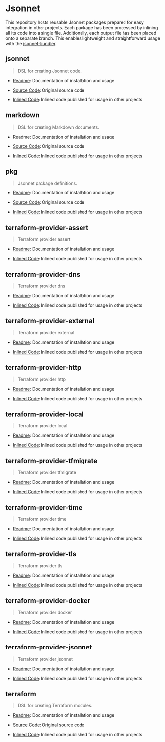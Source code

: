 # Jsonnet

This repository hosts reusable Jsonnet packages prepared for easy integration in other projects.
Each package has been processed by inlining all its code into a single file.
Additionally, each output file has been placed onto a separate branch.
This enables lightweight and straightforward usage with the [jsonnet-bundler](https://github.com/jsonnet-bundler/jsonnet-bundler).
## jsonnet

> DSL for creating Jsonnet code.

- [Readme](jsonnet/README.md): Documentation of installation and usage

- [Source Code](https://github.com/marcbran/jsonnet-plugin-jsonnet): Original source code

- [Inlined Code](https://github.com/marcbran/jsonnet/blob/jsonnet/jsonnet/main.libsonnet): Inlined code published for usage in other projects
## markdown

> DSL for creating Markdown documents.

- [Readme](markdown/README.md): Documentation of installation and usage

- [Source Code](https://github.com/marcbran/jsonnet-plugin-markdown): Original source code

- [Inlined Code](https://github.com/marcbran/jsonnet/blob/markdown/markdown/main.libsonnet): Inlined code published for usage in other projects
## pkg

> Jsonnet package definitions.

- [Readme](pkg/README.md): Documentation of installation and usage

- [Source Code](https://github.com/marcbran/jpoet/tree/main/pkg/pkg/lib): Original source code

- [Inlined Code](https://github.com/marcbran/jsonnet/blob/pkg/pkg/main.libsonnet): Inlined code published for usage in other projects
## terraform-provider-assert

> Terraform provider assert

- [Readme](terraform-provider/registry.terraform.io/hashicorp/assert/README.md): Documentation of installation and usage

- [Inlined Code](https://github.com/marcbran/jsonnet/blob/terraform-provider/registry.terraform.io/hashicorp/assert/terraform-provider-assert/main.libsonnet): Inlined code published for usage in other projects
## terraform-provider-dns

> Terraform provider dns

- [Readme](terraform-provider/registry.terraform.io/hashicorp/dns/README.md): Documentation of installation and usage

- [Inlined Code](https://github.com/marcbran/jsonnet/blob/terraform-provider/registry.terraform.io/hashicorp/dns/terraform-provider-dns/main.libsonnet): Inlined code published for usage in other projects
## terraform-provider-external

> Terraform provider external

- [Readme](terraform-provider/registry.terraform.io/hashicorp/external/README.md): Documentation of installation and usage

- [Inlined Code](https://github.com/marcbran/jsonnet/blob/terraform-provider/registry.terraform.io/hashicorp/external/terraform-provider-external/main.libsonnet): Inlined code published for usage in other projects
## terraform-provider-http

> Terraform provider http

- [Readme](terraform-provider/registry.terraform.io/hashicorp/http/README.md): Documentation of installation and usage

- [Inlined Code](https://github.com/marcbran/jsonnet/blob/terraform-provider/registry.terraform.io/hashicorp/http/terraform-provider-http/main.libsonnet): Inlined code published for usage in other projects
## terraform-provider-local

> Terraform provider local

- [Readme](terraform-provider/registry.terraform.io/hashicorp/local/README.md): Documentation of installation and usage

- [Inlined Code](https://github.com/marcbran/jsonnet/blob/terraform-provider/registry.terraform.io/hashicorp/local/terraform-provider-local/main.libsonnet): Inlined code published for usage in other projects
## terraform-provider-tfmigrate

> Terraform provider tfmigrate

- [Readme](terraform-provider/registry.terraform.io/hashicorp/tfmigrate/README.md): Documentation of installation and usage

- [Inlined Code](https://github.com/marcbran/jsonnet/blob/terraform-provider/registry.terraform.io/hashicorp/tfmigrate/terraform-provider-tfmigrate/main.libsonnet): Inlined code published for usage in other projects
## terraform-provider-time

> Terraform provider time

- [Readme](terraform-provider/registry.terraform.io/hashicorp/time/README.md): Documentation of installation and usage

- [Inlined Code](https://github.com/marcbran/jsonnet/blob/terraform-provider/registry.terraform.io/hashicorp/time/terraform-provider-time/main.libsonnet): Inlined code published for usage in other projects
## terraform-provider-tls

> Terraform provider tls

- [Readme](terraform-provider/registry.terraform.io/hashicorp/tls/README.md): Documentation of installation and usage

- [Inlined Code](https://github.com/marcbran/jsonnet/blob/terraform-provider/registry.terraform.io/hashicorp/tls/terraform-provider-tls/main.libsonnet): Inlined code published for usage in other projects
## terraform-provider-docker

> Terraform provider docker

- [Readme](terraform-provider/registry.terraform.io/kreuzwerker/docker/README.md): Documentation of installation and usage

- [Inlined Code](https://github.com/marcbran/jsonnet/blob/terraform-provider/registry.terraform.io/kreuzwerker/docker/terraform-provider-docker/main.libsonnet): Inlined code published for usage in other projects
## terraform-provider-jsonnet

> Terraform provider jsonnet

- [Readme](terraform-provider/registry.terraform.io/marcbran/jsonnet/README.md): Documentation of installation and usage

- [Inlined Code](https://github.com/marcbran/jsonnet/blob/terraform-provider/registry.terraform.io/marcbran/jsonnet/terraform-provider-jsonnet/main.libsonnet): Inlined code published for usage in other projects
## terraform

> DSL for creating Terraform modules.

- [Readme](terraform/README.md): Documentation of installation and usage

- [Source Code](https://github.com/marcbran/terraform/pkg/terraform): Original source code

- [Inlined Code](https://github.com/marcbran/jsonnet/blob/terraform/terraform/main.libsonnet): Inlined code published for usage in other projects
